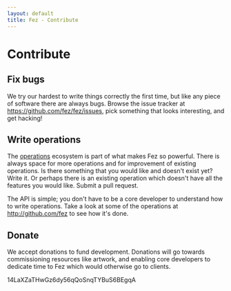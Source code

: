 ```yaml
---
layout: default
title: Fez - Contribute
---
```


Contribute
==========

Fix bugs
--------

We try our hardest to write things correctly the first time, but like any piece of software there are always bugs.
Browse the issue tracker at <https://github.com/fez/fez/issues>, pick 
something that looks interesting, and get hacking!

Write operations
----------------

The [operations](operations.html) ecosystem is part of what makes Fez so powerful. There is always space for more 
operations and for improvement of existing operations. Is there something that you would like and doesn't exist yet? 
Write it. Or perhaps there is an existing operation which doesn't have all the features you would like. Submit a pull request. 

The API is simple; you don't have to be a core developer to understand how to write operations. Take a look at some of the 
operations at <http://github.com/fez> to see how it's done.

Donate
------

We accept donations to fund development. Donations will go towards commissioning 
resources like artwork, and enabling core developers to dedicate time to Fez which
would otherwise go to clients.

<script data-gittip-username="isaacbw" src="//gttp.co/v1.js"></script>

14LaXZaTHwGz6dy56qQoSnqTYBuS6BEgqA